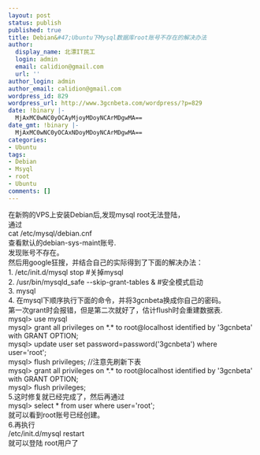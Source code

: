 ```yaml
---
layout: post
status: publish
published: true
title: Debian&#47;Ubuntu下Mysql数据库root账号不存在的解决办法
author:
  display_name: 北漂IT民工
  login: admin
  email: calidion@gmail.com
  url: ''
author_login: admin
author_email: calidion@gmail.com
wordpress_id: 829
wordpress_url: http://www.3gcnbeta.com/wordpress/?p=829
date: !binary |-
  MjAxMC0wNC0yOCAyMjoyMDoyNCArMDgwMA==
date_gmt: !binary |-
  MjAxMC0wNC0yOCAxNDoyMDoyNCArMDgwMA==
categories:
- Ubuntu
tags:
- Debian
- Msyql
- root
- Ubuntu
comments: []
---
```

<p>在新购的VPS上安装Debian后,发现mysql root无法登陆，<br />
通过<br />
cat &#47;etc&#47;mysql&#47;debian.cnf<br />
查看默认的debian-sys-maint账号.<br />
发现账号不存在。<br />
然后用google狂搜，并结合自己的实际得到了下面的解决办法：<br />
1. &#47;etc&#47;init.d&#47;mysql stop #关掉mysql<br />
2. &#47;usr&#47;bin&#47;mysqld_safe --skip-grant-tables & #安全模式启动<br />
3. mysql<br />
4. 在mysql下顺序执行下面的命令，并将3gcnbeta换成你自己的密码。<br />
第一次grant时会报错，但是第二次就好了，估计flush时会重建数据表.<br />
mysql> use mysql<br />
mysql> grant all privileges on *.* to root@localhost identified by '3gcnbeta' with GRANT OPTION;<br />
mysql> update user set password=password('3gcnbeta') where user='root';<br />
mysql> flush privileges;   &#47;&#47;注意先刷新下表<br />
mysql> grant all privileges on *.* to root@localhost identified by '3gcnbeta' with GRANT OPTION;<br />
mysql> flush privileges;<br />
5.这时修复就已经完成了，然后再通过<br />
mysql> select * from user where user='root';<br />
就可以看到root账号已经创建。<br />
6.再执行<br />
&#47;etc&#47;init.d&#47;mysql restart<br />
就可以登陆 root用户了</p>
